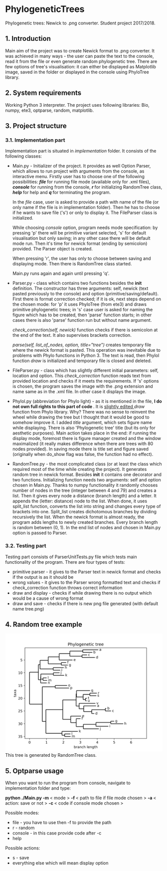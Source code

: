 # PhylogeneticTrees
Phylogenetic trees: Newick to .png converter. Student project 2017/2018.

## 1. Introduction
Main aim of the project was to create Newick format to .png converter. It was achieved in many ways - the user can paste the text to the console, read it from the file or even generate random phylogenetic tree. There are few options of tree's visualisation: it can either be displayed as Matplotlib image, saved in the folder or displayed in the console using PhyloTree library. 

## 2. System requirements
Working Python 3 interpreter. The project uses following libraries: Bio, numpy, ete3, optparse, random, matplotlib. 

## 3. Project structure
### 3.1. Implementation part
Implementation part is situated in <i> implementation </i> folder. It consists of the following classes:
- Main.py - Initializer of the project. It provides as well Option Parser, which allows to run project with arguments from the console, as interactive menu. Firstly user has to choose one of the following possibilities: <b><i> file </b></i> for running file mode (available only for .xml files), <b><i> console </b></i> for running from the console, <b><i> r </b></i> for initializing RandomTree class, <b><i> help </b></i> for help and <b><i> q </b></i> for terminating the program. 

  In the <i> file </i> case, user is asked to provide a path with name of the file (or only name if the file is in implementation folder). Then he has to choose if he wants to save file ('s') or only to display it. The FileParser class is initialized.
  
  While choosing <i> console </i> option, program needs mode specification: by pressing 'p' there will be primitive variant selected, 's' for default visualisation but only saving; in any other case there will be default mode run. Then it's time for newick format (ending by semicolon) provided. The Parser object is created.
  
  When pressing 'r', the user has only to choose between saving and displaying mode. Then there is RandomTree class started. 
  
  Main.py runs again and again until pressing 'q'.
- Parser.py - class which contains two functions besides the __init__ definition. The constructor has three arguments: self, newick (text pasted previously to the console) and option (primitive/saving/default). First there is format correction checked; if it is ok, next steps depend on the chosen mode: for 'p' it uses PhyloTree (from ete3) and draws primitive phylogenetic trees; in 's' case user is asked for naming the figure which has to be created, then 'parse' function starts; in other cases there is also 'parse' function run but without name argument. 

    <i> check_correction(self, newick) </i> function checks if there is semicolon at the end of the text. It also supervises brackets correction.
    
    <i> parse(self, list_of_nodes, option, title="tree") </i> creates temporary file where the newick format is pasted. This operation was inevitable due to problems with Phylo functions in Python 3. The text is read, then Phylol function <i> draw </i> is initialized and temporary file is closed and deleted.
- FileParser.py - class which has slightly different initial parameters: self, location and option. This <i> check_correction </i> function reads text from provided location and checks if it meets the requirements. If 's' options is chosen, the program saves the image with the .png extension and name same as in the .xml file. In other case it displays the image.
- Phylol.py (abbreviation for Phylo light) - as it is mentioned in the file, <b> I do not own full rights to this part of code </b>. It is <u> slightly edited </u> <i> draw </i> function from Phylo library. Why? There was no sense to reinvent the wheel while drawing the tree but I thought that it would be good to somehow improve it. I added <i> title </i> argument, which sets figure name while displaying. There is also 'Phylogenetic tree' title (but its only for aesthetic purposes). Main action takes place in the end: if running the display mode, foremost there is figure manager created and the window maximalized (it really makes difference when there are trees with 80 nodes provided). In saving mode there is title set and figure saved (originally when do_show flag was false, the function had no effect).
- RandomTree.py - the most complicated class (or at least the class which required most of the time while creating the project). It generates random tree in newick format. Besides __init__ it contains one decorator and two functions. Initializing function needs two arguments: self and option chosen in Main.py. Thanks to numpy functionality it randomly chooses number of nodes in the tree (integer between 4 and 79) and creates a list. Then it gives every node a distance (branch length) and a letter. It appends the (letter: distance) node to the list. When done, it uses split_list function, converts the list into string and changes every type of brackets into one. Split_list creates dichotomous branches by dividing recursively the list. When the newick format is almost ready, the program adds lengths to newly created branches. Every branch length is random between (0, 1). In the end list of nodes and chosen in Main.py option is passed to Parser.

### 3.2. Testing part
Testing part consists of ParserUnitTests.py file which tests main functionality of the program. There are four types of tests:
- primitive parser - it gives to the Parser text in newick format and checks if the output is as it should be
- wrong values - it gives to the Parser wrong formatted text and checks if check_correction function throws correct information
- draw and display - checks if while drawing there is no output which would be a cause of wrong format
- draw and save - checks if there is new png file generated (with default name tree.png)

## 4. Random tree example
![Tree](random_tree_example.png)
This tree is generated by RandomTree class. 

## 5. Optparse usage
When you want to run the program from console, navigate to implementation folder and type:

<b> python ./Main.py  -m </b> < mode >  <b> -f </b> < path to file if file mode chosen > <b> -a </b> < action: save or not > <b> -c </b> < code if console mode chosen >
  
Possible modes:
  - file - you have to use then -f to provide the path
  - r - random
  - console - in this case provide code after -c 
  - help
  
Possible actions:
  - s - save
  - everything else which will mean display option
